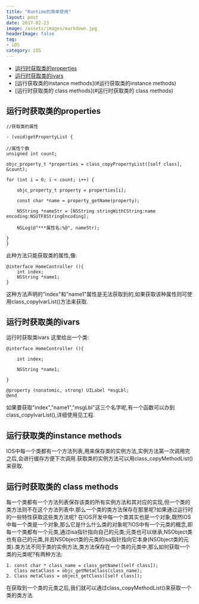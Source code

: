 ```yaml
---
title: "Runtime的简单使用"
layout: post
date: 2017-02-23
image: /assets/images/markdown.jpg
headerImage: false
tag:
- iOS
category: iOS
---
```


- [运行时获取类的properties](#运行时获取类的properties)
- [运行时获取类的ivars](#运行时获取类的ivars)
- [运行获取类的instance methods](#运行获取类的instance methods)
- [运行时获取类的 class methods](#运行时获取类的 class methods)


## 运行时获取类的properties

    //获取类的属性  
 
    - (void)getPropertyList {   

    //属性个数   
    unsigned int count;    

    objc_property_t *properties = class_copyPropertyList([self class], &count);   

    for (int i = 0; i < count; i++) {   

        objc_property_t property = properties[i];   

        const char *name = property_getName(property);   

        NSString *nameStr = [NSString stringWithCString:name encoding:NSUTF8StringEncoding];   

        NSLog(@"***属性名:%@", nameStr);   

    }     
    }


此种方法只能获取类的属性,像:

    @interface HomeController (){   
    	int index;   
    	NSString *name1;   
    }   
这种方法声明的"index"和"name1"属性是无法获取到的,如果获取该种属性则可使用class_copyIvarList()方法来获取.


## 运行时获取类的ivars



运行时获取类ivars
这里给出一个类:

	@interface HomeController (){   

   	 	int index;   

    	NSString *name1;   

	}   

	@property (nonatomic, strong) UILabel *msgLbl;   
	@end   
如果要获取"index","name1","msgLbl"这三个名字呢,有一个函数可以办到class_copyIvarList(),详细使用见工程.



## 运行获取类的instance methods

IOS中每一个类都有一个方法列表,用来保存类的实例方法,实例方法第一次调用完之后,会进行缓存方便下次调用.获取类的实例方法可以用class_copyMethodList()来获取.

## 运行时获取类的 class methods

每一个类都有一个方法列表保存该类的所有实例方法和其对应的实现,但一个类的类方法则不在这个方法列表中.那么一个类的类方法保存在那里呢?如果通过运行时的一些特性获取这些类方法呢?
在IOS开发中每一个类其实也是一个对象,既然IOS中每一个类是一个对象,那么它是什么什么类的对象呢?IOS中有一个元类的概念,即每一个类都有一个元类,通过isa指针指向自己的元类;元类也可以继承,NSObject类也有自己的元类,并且NSObject类的元类的isa指针指向它本身(NSObject类的元类).类方法不同于类的实例方法,类方法保存在一个类的元类中,那么如何获取一个类的元类呢?有两种方法:

	1. const char * class_name = class_getName([self class]);  
	   Class metaClass = objc_getMetaClass(class_name);
	2. Class metaClass = object_getClass([self class]);   
在获取到一个类的元类之后,我们就可以通过class_copyMethodList()来获取一个类的类方法.
